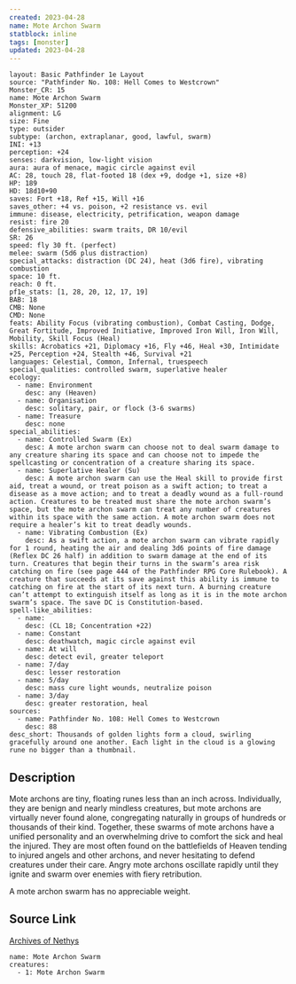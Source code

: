 ```yaml
---
created: 2023-04-28
name: Mote Archon Swarm
statblock: inline
tags: [monster]
updated: 2023-04-28
---
```

```statblock
layout: Basic Pathfinder 1e Layout
source: "Pathfinder No. 108: Hell Comes to Westcrown"
Monster_CR: 15
name: Mote Archon Swarm
Monster_XP: 51200
alignment: LG
size: Fine
type: outsider
subtype: (archon, extraplanar, good, lawful, swarm)
INI: +13
perception: +24
senses: darkvision, low-light vision
aura: aura of menace, magic circle against evil
AC: 28, touch 28, flat-footed 18 (dex +9, dodge +1, size +8)
HP: 189
HD: 18d10+90
saves: Fort +18, Ref +15, Will +16
saves_other: +4 vs. poison, +2 resistance vs. evil
immune: disease, electricity, petrification, weapon damage
resist: fire 20
defensive_abilities: swarm traits, DR 10/evil
SR: 26
speed: fly 30 ft. (perfect)
melee: swarm (5d6 plus distraction)
special_attacks: distraction (DC 24), heat (3d6 fire), vibrating combustion
space: 10 ft.
reach: 0 ft.
pf1e_stats: [1, 28, 20, 12, 17, 19]
BAB: 18
CMB: None
CMD: None
feats: Ability Focus (vibrating combustion), Combat Casting, Dodge, Great Fortitude, Improved Initiative, Improved Iron Will, Iron Will, Mobility, Skill Focus (Heal)
skills: Acrobatics +21, Diplomacy +16, Fly +46, Heal +30, Intimidate +25, Perception +24, Stealth +46, Survival +21
languages: Celestial, Common, Infernal, truespeech
special_qualities: controlled swarm, superlative healer
ecology:
  - name: Environment
    desc: any (Heaven)
  - name: Organisation
    desc: solitary, pair, or flock (3-6 swarms)
  - name: Treasure
    desc: none
special_abilities:
  - name: Controlled Swarm (Ex)
    desc: A mote archon swarm can choose not to deal swarm damage to any creature sharing its space and can choose not to impede the spellcasting or concentration of a creature sharing its space.
  - name: Superlative Healer (Su)
    desc: A mote archon swarm can use the Heal skill to provide first aid, treat a wound, or treat poison as a swift action; to treat a disease as a move action; and to treat a deadly wound as a full-round action. Creatures to be treated must share the mote archon swarm’s space, but the mote archon swarm can treat any number of creatures within its space with the same action. A mote archon swarm does not require a healer’s kit to treat deadly wounds.
  - name: Vibrating Combustion (Ex)
    desc: As a swift action, a mote archon swarm can vibrate rapidly for 1 round, heating the air and dealing 3d6 points of fire damage (Reflex DC 26 half) in addition to swarm damage at the end of its turn. Creatures that begin their turns in the swarm’s area risk catching on fire (see page 444 of the Pathfinder RPG Core Rulebook). A creature that succeeds at its save against this ability is immune to catching on fire at the start of its next turn. A burning creature can’t attempt to extinguish itself as long as it is in the mote archon swarm’s space. The save DC is Constitution-based.
spell-like_abilities:
  - name:
    desc: (CL 18; Concentration +22)
  - name: Constant
    desc: deathwatch, magic circle against evil
  - name: At will
    desc: detect evil, greater teleport
  - name: 7/day
    desc: lesser restoration
  - name: 5/day
    desc: mass cure light wounds, neutralize poison
  - name: 3/day
    desc: greater restoration, heal
sources:
  - name: Pathfinder No. 108: Hell Comes to Westcrown
    desc: 88
desc_short: Thousands of golden lights form a cloud, swirling gracefully around one another. Each light in the cloud is a glowing rune no bigger than a thumbnail.
```
## Description
Mote archons are tiny, floating runes less than an inch across. Individually, they are benign and nearly mindless creatures, but mote archons are virtually never found alone, congregating naturally in groups of hundreds or thousands of their kind. Together, these swarms of mote archons have a unified personality and an overwhelming drive to comfort the sick and heal the injured. They are most often found on the battlefields of Heaven tending to injured angels and other archons, and never hesitating to defend creatures under their care. Angry mote archons oscillate rapidly until they ignite and swarm over enemies with fiery retribution.

A mote archon swarm has no appreciable weight.
## Source Link
[Archives of Nethys](https://aonprd.com/MonsterDisplay.aspx?ItemName=Mote%20Archon%20Swarm)
```encounter-table
name: Mote Archon Swarm
creatures:
  - 1: Mote Archon Swarm
```
